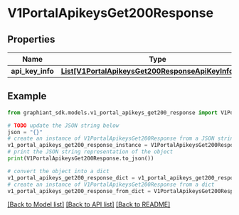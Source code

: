 # V1PortalApikeysGet200Response


## Properties

Name | Type | Description | Notes
------------ | ------------- | ------------- | -------------
**api_key_info** | [**List[V1PortalApikeysGet200ResponseApiKeyInfoInner]**](V1PortalApikeysGet200ResponseApiKeyInfoInner.md) |  | [optional] 

## Example

```python
from graphiant_sdk.models.v1_portal_apikeys_get200_response import V1PortalApikeysGet200Response

# TODO update the JSON string below
json = "{}"
# create an instance of V1PortalApikeysGet200Response from a JSON string
v1_portal_apikeys_get200_response_instance = V1PortalApikeysGet200Response.from_json(json)
# print the JSON string representation of the object
print(V1PortalApikeysGet200Response.to_json())

# convert the object into a dict
v1_portal_apikeys_get200_response_dict = v1_portal_apikeys_get200_response_instance.to_dict()
# create an instance of V1PortalApikeysGet200Response from a dict
v1_portal_apikeys_get200_response_from_dict = V1PortalApikeysGet200Response.from_dict(v1_portal_apikeys_get200_response_dict)
```
[[Back to Model list]](../README.md#documentation-for-models) [[Back to API list]](../README.md#documentation-for-api-endpoints) [[Back to README]](../README.md)


